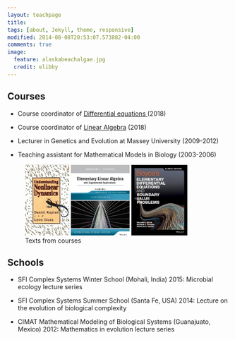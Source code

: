 ```yaml
---
layout: teachpage
title: 
tags: [about, Jekyll, theme, responsive]
modified: 2014-08-08T20:53:07.573882-04:00
comments: true
image:
  feature: alaskabeachalgae.jpg
  credit: elibby
---
```



## Courses

* Course coordinator of <a href="http://www.umu.se/sok/sok-kursplan/kursplan?code=20145"> Differential equations </a> (2018)

* Course coordinator of [Linear Algebra](http://www.umu.se/sok/sok-kursplan/kursplan?code=17904) (2018)

* Lecturer in Genetics and Evolution at Massey University (2009-2012)

* Teaching assistant for Mathematical Models in Biology (2003-2006)

	
	


<figure>
<a href="/images/GlassBook.jpg"><img src="/images/GlassBook.jpg" width="100"></a>
<a href="/images/book_lin_alg.jpg"><img src="/images/book_lin_alg.jpg" width="133"></a>
<a href="/images/book_diffeq.jpg"><img src="/images/book_diffeq.jpg" width="127"></a>
<figcaption> Texts from courses </figcaption>
</figure>


## Schools
* SFI Complex Systems Winter School (Mohali, India) 2015: Microbial ecology lecture series

* SFI Complex Systems Summer School (Santa Fe, USA) 2014: Lecture on the evolution of biological complexity

* CIMAT Mathematical Modeling of Biological Systems (Guanajuato, Mexico) 2012: Mathematics in evolution lecture series








